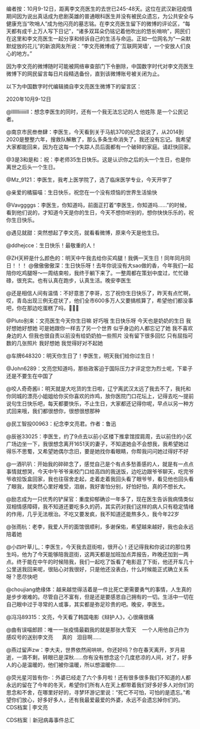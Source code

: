 编者按：10月9-12日，距离李文亮医生的去世已245-48天。这位在武汉新冠疫情期间因为说出真话成为悲剧英雄的普通眼科医生并没有被民众遗忘，为公共安全与健康充当“吹哨人”成为他闪亮的墓志铭。在李文亮医生留下的微博的评论区，“每天都有成千上万人写下日记”，“诸多双耳朵仍铭记着他吹出的悠长哨响”，网民们在这里和李文亮医生一起分享和倾诉自己的生活与命运。正如一位网名为“一朵默默绽放的花儿”的新浪网友所说：“李文亮微博成了‘互联网哭墙’，一个安放人们良心的地方。”

因为李文亮的微博随时可能被网络审查部门下令删除，中国数字时代对李文亮医生微博下的网民留言每日片段精选备份，直到该微博账号被关闭为止。 

以下为中国数字时代编辑摘自李文亮医生微博下的留言区：

2020年10月9-12日

@lllllliiiiiill：想念李医生的同时，还有一个我无法忘记的人 他姓陈 是一个公民记者。

@南京市民叁叁肆：李医生，今天看到关于马航370的纪念说说了，从2014到2020是整整六年，搜救队解散了，那么多条生命消失了，我还没有忘记。我希望大家都能回来，因为在这每一个失踪人员后面都有一个破碎的家庭。请赶快回家。

@3是3和是和：祝：李老师35生日快乐。这是认识你之后的头一个生日，也是你离世之后头一个生日。

@Mz_9121：李医生，我考上医学院了，选了临床医学专业，今天开学了

@亲爱的橘猫喵：生日快乐，祝您在一个没有烦恼的世界生活愉快

@Vavggggs：李医生，你知道吗，前面正打着“李医生，你知道吗……”的时候，看到他们说的，才知道今天是你的生日，今天不想你听别的，想你快快乐乐的，祝你生日快乐。

@遇见就甜：突然想起了李文亮，就看看微博，原来今天是他生日。

@ddhejcce：生日快乐！最敬重的人！

@ZH天秤是什么颜色的：明天中午我去给你买鸡腿！我俩一天生日！同年同月同日！！！ @傲傲傲傲深：生日快乐呀！去年你说没有大sao做的香，今年我们一起陪你吃鸡腿呀～一周结束啦，我终于躺下来了。一整周都在策划中度过，忙忙碌碌，很充实。也有认真在跑步，认真生活。晚安李医生

@还是相信人间有温情：不好意思了李哥，忘了祝你生日快乐了，昨天有点忙啊，哎，青岛出现三例无症状了，他们全市600多万人又要搞核算了，希望他们都没事吧，你在那边吃蛋糕了吗，🙏🙏🙏

@Pluto别来：文亮医生今天你生日嘛 好巧哦 生日快乐呀 今天也是奶奶的生日 我好想她好想她 可是她跟你一样去了另一个世界 似乎身边的人都忘记了她 我不喜欢身边的人 但我也很自责以前没有给奶奶拍一些照片 没有留下很多回忆 只有屈指可数的几张照片 我好想她 我觉得好对不起她

@车牌648320：明天你生日了！李医生，明天我们给你过生日！

@John6289：文亮您知道吗，那些政客迫于国际压力才评定您为烈士呢，下辈子还是不要生在中国了

@咬人奇奇酱ii：明天就是大吃货的生日啦，辽宁离武汉太远了我去不了，我托和你同城的漂亮小姐姐给你买你喜欢的炸鸡，放你医院门口花坛上，记得去吃～提前说句生日快乐吧，每天都要快乐，不止生日，大家都还记得你呢，早点以另一种方式回来哦，我们都很想你，很想很想那种

@民工智投00963：纪念李文亮君。作者：鲁迅

@辰爸33025：李医生，约了9点去以前小区楼下推拿馆捏肩周，去以前住的小区广场边坐一下，我很想念离开1651天的妻子，不知道她会不会想我，我希望她过得乐不思蜀，又希望她偶尔念旧，要是她找你看眼睛，你帮我问问她过得好不好

@一酒叭叭：开始我的碎碎念了，感觉自己是个有点多愁善感的人，就是有一点点事情就想哭，今天中午爷爷来校门口给高四的我送饭，边吃边跟爷爷聊天，吃完爷爷收拾饭盒回家，我也往宿舍走起，走着走着我回头看了眼爷爷，看见他也回头看了眼我，就突然心里好难受，泪崩，我好害怕分别，好怕好怕，真的不想长大。

@励志成为一只优秀的铲屎官：重度抑郁确诊一年多了，现在医生告诉我病情类似双相情感障碍，我不知道还要吃多久的药，其实药对我们这样的病人只有稳定情绪的作用，几乎无法根治。不吃又要发疯，我不知道还能熬多久，我今年22岁

@张雨杭：老李，我爱人开的面馆很顺利，多谢保佑，希望越来越好，我也会永远陪着她

@小四叶草儿_：李医生，今天我去逛街啦，很开心！还记得我和你说过的那位男生吗，他为了今天能够陪我逛街，这两天都是加班加点弄报告，昨晚还加到一两点。终于能在中午的时候陪我，我们一起吃了饭看了电影逛了下街，他还开车几十公里送我回来呢，很贴心对我很好，只是他还没表白，什么时候能正式确立关系呀？愿尽快吧

@choujiang绝缘体：越来越觉得活着是一件比死亡更需要勇气的事情，人生真的是步步艰难的。尽管自己不富有，但是还是要感恩自己拥有的一切。生活中一切在自己眼中过于寻常的人或事，其实都是弥足珍贵的吧。晚安，李医生。

@冯冯89315：文亮，今天看了韩国电影《辩护人》，心很痛很痛

@曲有误喵郎顾：唯一一张疫情最戳我的就是那张大雪天    一个人用他自己作为感叹号的送别李文亮      真的   泪目啊&#8230;&#8230; 

@燕过留声zw：李大夫，世界依然闹哄哄，你还好吗？你在春天离开，岁月易逝，一滴不剩，转眼已是深秋……你有没有想念这个几度悲凉的人间，对了，好多人的心是温暖的，他们被你温暖，所以想温暖你……

@荧光星河皆有你-：外婆已经走了六个多月啦！还有很多很多我们不知道的人都永远的留在了今年的冬天，希望你们所有人在天上都带着我们好多好多人对你们的思念和不舍，在哪里好好的，寻梦环游记里说：“死亡不可怕，可怕的是遗忘。”希望你们放心，好多好多人，还有我最爱最爱的外婆，永远不会遗忘掉你们的。 CDS档案 &#124; 李文亮

CDS档案｜新冠病毒事件总汇 